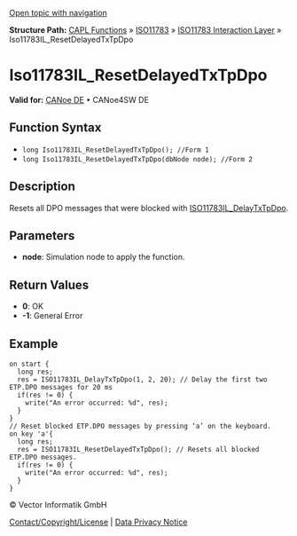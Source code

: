 [Open topic with navigation](../../../../../../CANoeDEFamily.htm#Topics/CAPLFunctions/ISO11783/ISOInteractionLayer/Functions/CAPLfunctionIso11783ILResetDelayedTxTpDpo.md)

**Structure Path:** [CAPL Functions](../../../CAPLfunctions.md) » [ISO11783](../../CAPLfunctionsISO11783Overview.md) » [ISO11783 Interaction Layer](../CAPLfunctionsISOILOverview.md) » Iso11783IL_ResetDelayedTxTpDpo

# Iso11783IL_ResetDelayedTxTpDpo

**Valid for:** [CANoe DE](../../../../Shared/FeatureAvailability.md) • CANoe4SW DE

## Function Syntax

- `long Iso11783IL_ResetDelayedTxTpDpo(); //Form 1`
- `long Iso11783IL_ResetDelayedTxTpDpo(dbNode node); //Form 2`

## Description

Resets all DPO messages that were blocked with [ISO11783IL_DelayTxTpDpo](CAPLfunctionIso11783ILDelayTxTpDpo.md).

## Parameters

- **node**: Simulation node to apply the function.

## Return Values

- **0**: OK
- **-1**: General Error

## Example

```plaintext
on start {
  long res;
  res = ISO11783IL_DelayTxTpDpo(1, 2, 20); // Delay the first two ETP.DPO messages for 20 ms
  if(res != 0) {
    write("An error occurred: %d", res);
  }
}
// Reset blocked ETP.DPO messages by pressing ‘a’ on the keyboard.
on key 'a'{
  long res;
  res = ISO11783IL_ResetDelayedTxTpDpo(); // Resets all blocked ETP.DPO messages.
  if(res != 0) {
    write("An error occurred: %d", res);
  }
}
```

© Vector Informatik GmbH

[Contact/Copyright/License](../../../../Shared/ContactCopyrightLicense.md) | [Data Privacy Notice](https://www.vector.com/int/en/company/get-info/privacy-policy/)